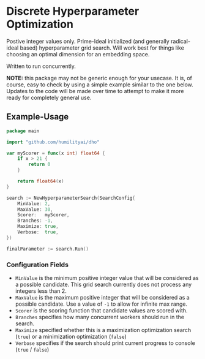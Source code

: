 # Discrete Hyperparameter Optimization

Postive integer values only. Prime-Ideal initialized (and generally radical-ideal based) hyperparameter grid search. Will work best for things like choosing an optimal dimension for an embedding space.

Written to run concurrently.

**NOTE:** this package may not be generic enough for your usecase. It is, of course, easy to check by using a simple example similar to the one below. Updates to the code will be made over time to attempt to make it more ready for completely general use.

## Example-Usage

```go
package main 

import "github.com/humilityai/dho"

var myScorer = func(x int) float64 {
    if x > 21 {
        return 0
    }

    return float64(x)
}

search := NewHyperparameterSearch(SearchConfig{
    MinValue: 2,
    MaxValue: 30,
    Scorer:   myScorer,
    Branches: -1,
    Maximize: true,
    Verbose:  true,
})

finalParameter := search.Run()
```

### Configuration Fields

- `MinValue` is the minimum positive integer value that will be considered as a possible candidate. This grid search currently does not process any integers less than 2.
- `MaxValue` is the maximum positive integer that will be considered as a possible candidate. Use a value of `-1` to allow for infinite max range.
- `Scorer` is the scoring function that candidate values are scored with.
- `Branches` specifies how many concurrent workers should run in the search.
- `Maximize` specified whether this is a maximization optimization search (`true`) or a minimization optimization (`false`)
- `Verbose` specifies if the search should print current progress to console (`true` / `false`)
